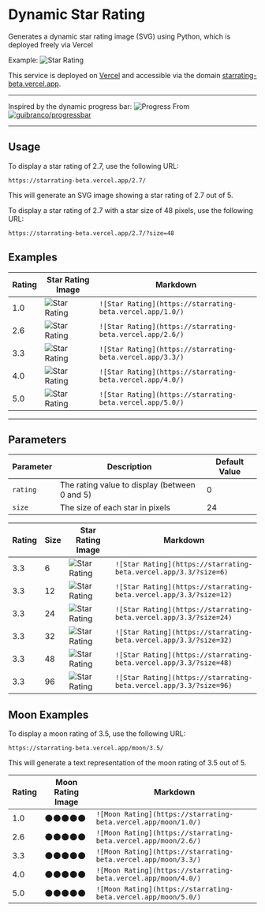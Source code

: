# Dynamic Star Rating

Generates a dynamic star rating image (SVG) using Python, which is deployed freely via Vercel

Example: ![Star Rating](https://starrating-beta.vercel.app/4.3/)

This service is deployed on [Vercel](https://vercel.com) and accessible via the domain [starrating-beta.vercel.app](https://starrating-beta.vercel.app).

---

Inspired by the dynamic progress bar: ![Progress](https://progress-bar.xyz/28/)
From [![guibranco/progressbar](https://img.shields.io/badge/guibranco%2Fprogressbar-black?style=flat&logo=github)](https://github.com/guibranco/progressbar)


---

## Usage

To display a star rating of 2.7, use the following URL:

`https://starrating-beta.vercel.app/2.7/`

This will generate an SVG image showing a star rating of 2.7 out of 5.

To display a star rating of 2.7 with a star size of 48 pixels, use the following URL:

`https://starrating-beta.vercel.app/2.7/?size=48`

## Examples

| Rating | Star Rating Image                                       | Markdown                                                  |
| ------ | ------------------------------------------------------- | --------------------------------------------------------- |
| 1.0    | ![Star Rating](https://starrating-beta.vercel.app/1.0/) | `![Star Rating](https://starrating-beta.vercel.app/1.0/)` |
| 2.6    | ![Star Rating](https://starrating-beta.vercel.app/2.6/) | `![Star Rating](https://starrating-beta.vercel.app/2.6/)` |
| 3.3    | ![Star Rating](https://starrating-beta.vercel.app/3.3/) | `![Star Rating](https://starrating-beta.vercel.app/3.3/)` |
| 4.0    | ![Star Rating](https://starrating-beta.vercel.app/4.0/) | `![Star Rating](https://starrating-beta.vercel.app/4.0/)` |
| 5.0    | ![Star Rating](https://starrating-beta.vercel.app/5.0/) | `![Star Rating](https://starrating-beta.vercel.app/5.0/)` |

---

## Parameters

| Parameter | Description                                   | Default Value |
| --------- | --------------------------------------------- | ------------- |
| `rating`  | The rating value to display (between 0 and 5) | 0             |
| `size`    | The size of each star in pixels               | 24            |

| Rating | Size | Star Rating Image                                               | Markdown                                                          |
| ------ | ---- | --------------------------------------------------------------- | ----------------------------------------------------------------- |
| 3.3    | 6    | ![Star Rating](https://starrating-beta.vercel.app/3.3/?size=6)  | `![Star Rating](https://starrating-beta.vercel.app/3.3/?size=6)`  |
| 3.3    | 12   | ![Star Rating](https://starrating-beta.vercel.app/3.3/?size=12) | `![Star Rating](https://starrating-beta.vercel.app/3.3/?size=12)` |
| 3.3    | 24   | ![Star Rating](https://starrating-beta.vercel.app/3.3/?size=24) | `![Star Rating](https://starrating-beta.vercel.app/3.3/?size=24)` |
| 3.3    | 32   | ![Star Rating](https://starrating-beta.vercel.app/3.3/?size=32) | `![Star Rating](https://starrating-beta.vercel.app/3.3/?size=32)` |
| 3.3    | 48   | ![Star Rating](https://starrating-beta.vercel.app/3.3/?size=48) | `![Star Rating](https://starrating-beta.vercel.app/3.3/?size=48)` |
| 3.3    | 96   | ![Star Rating](https://starrating-beta.vercel.app/3.3/?size=96) | `![Star Rating](https://starrating-beta.vercel.app/3.3/?size=96)` |


## Moon Examples

To display a moon rating of 3.5, use the following URL:

`https://starrating-beta.vercel.app/moon/3.5/`

This will generate a text representation of the moon rating of 3.5 out of 5.

| Rating | Moon Rating Image                                       | Markdown                                                  |
| ------ | ------------------------------------------------------- | --------------------------------------------------------- |
| 1.0    | 🌑🌑🌑🌑🌑 | `![Moon Rating](https://starrating-beta.vercel.app/moon/1.0/)` |
| 2.6    | 🌑🌑🌑🌑🌑 | `![Moon Rating](https://starrating-beta.vercel.app/moon/2.6/)` |
| 3.3    | 🌑🌑🌑🌑🌑 | `![Moon Rating](https://starrating-beta.vercel.app/moon/3.3/)` |
| 4.0    | 🌑🌑🌑🌑🌑 | `![Moon Rating](https://starrating-beta.vercel.app/moon/4.0/)` |
| 5.0    | 🌑🌑🌑🌑🌑 | `![Moon Rating](https://starrating-beta.vercel.app/moon/5.0/)` |
